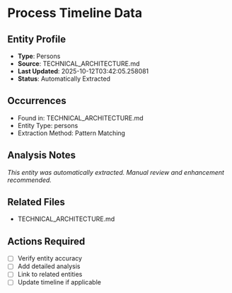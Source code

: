 # Process Timeline Data

## Entity Profile
- **Type**: Persons
- **Source**: TECHNICAL_ARCHITECTURE.md
- **Last Updated**: 2025-10-12T03:42:05.258081
- **Status**: Automatically Extracted

## Occurrences
- Found in: TECHNICAL_ARCHITECTURE.md
- Entity Type: persons
- Extraction Method: Pattern Matching

## Analysis Notes
*This entity was automatically extracted. Manual review and enhancement recommended.*

## Related Files
- TECHNICAL_ARCHITECTURE.md

## Actions Required
- [ ] Verify entity accuracy
- [ ] Add detailed analysis
- [ ] Link to related entities
- [ ] Update timeline if applicable
